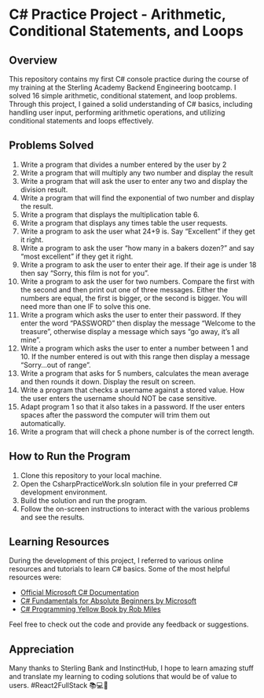 # C# Practice Project - Arithmetic, Conditional Statements, and Loops

## Overview

This repository contains my first C# console practice during the course of my training at the Sterling Academy Backend Engineering bootcamp. I solved 16 simple arithmetic, conditional statement, and loop problems. Through this project, I gained a solid understanding of C# basics, including handling user input, performing arithmetic operations, and utilizing conditional statements and loops effectively.

## Problems Solved

1) Write a program that divides a number entered by the user by 2
2) Write a program that will multiply any two number and display the result
3) Write a program that will ask the user to enter any two and display the division result.
4) Write a program that will find the exponential of two number and display the result.
5) Write a program that displays the multiplication table 6.
6) Write a program that displays any times table the user requests.
7) Write a program to ask the user what 24+9 is. Say “Excellent” if they get it right.
8) Write a program to ask the user “how many in a bakers dozen?” and say “most excellent” if they get it right.
9) Write a program to ask the user to enter their age. If their age is under 18 then say “Sorry, this film is not for you”.
10) Write a program to ask the user for two numbers. Compare the first with the second and then print out one of three messages. Either the numbers are equal, the first is bigger, or the second is bigger. You will need more than one IF to solve this one.
11) Write a program which asks the user to enter their password. If they enter the word “PASSWORD” then display the message “Welcome to the treasure”, otherwise display a message which says “go away, it’s all mine”.
12) Write a program which asks the user to enter a number between 1 and 10. If the number entered is out with this range then display a message “Sorry…out of range”.
13) Write a program that asks for 5 numbers, calculates the mean average and then rounds it down. Display the result on screen.
14) Write a program that checks a username against a stored value. How the user enters the username should NOT be case sensitive.
15) Adapt program 1 so that it also takes in a password. If the user enters spaces after the password the computer will trim them out automatically.
16) Write a program that will check a phone number is of the correct length.

## How to Run the Program

1. Clone this repository to your local machine.
2. Open the CsharpPracticeWork.sln solution file in your preferred C# development environment.
3. Build the solution and run the program.
4. Follow the on-screen instructions to interact with the various problems and see the results.

## Learning Resources

During the development of this project, I referred to various online resources and tutorials to learn C# basics. Some of the most helpful resources were:

- [Official Microsoft C# Documentation](https://docs.microsoft.com/en-us/dotnet/csharp/)
- [C# Fundamentals for Absolute Beginners by Microsoft](https://www.microsoft.com/en-us/learning/course.aspx?cid=10525)
- [C# Programming Yellow Book by Rob Miles](https://www.csharpcourse.com/)

Feel free to check out the code and provide any feedback or suggestions. 

## Appreciation

Many thanks to Sterling Bank and InstinctHub, I hope to learn amazing stuff and translate my learning to coding solutions that would be of value to users. #React2FullStack 📚💻🚀
